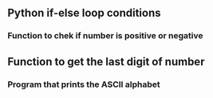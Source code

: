 ## Python if-else loop conditions
### Function to chek if number is positive or negative
## Function to get the last digit of number
### Program that prints the ASCII alphabet
